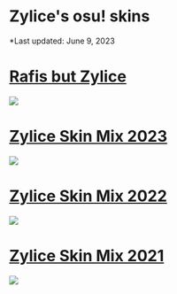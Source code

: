 # Zylice's osu! skins
*Last updated: June 9, 2023

# [Rafis but Zylice](https://drive.google.com/file/d/18tJTqez4uPMFKLjb2y_uhtcZmbq63ITx/view)
![](https://i.imgur.com/BEZjkRr.png)

# [Zylice Skin Mix 2023](https://www.mediafire.com/file/9kj3ghsxqxtuk47/Zylice_Skin_Mix_2023.osk/file) 
![](https://i.imgur.com/QTSIcIC.png)

# [Zylice Skin Mix 2022](https://drive.google.com/file/d/1QRsELktLnH--R5zOwpXYjSnreT6Q3_jM/view)
![](https://i.imgur.com/xtYrzQ5.png)

# [Zylice Skin Mix 2021](https://www.dropbox.com/s/hi1glyr07ykdkm2/Zylice%20Skin%20Mix.osk?dl=0)
![](https://i.imgur.com/KKUdgs2.png)
